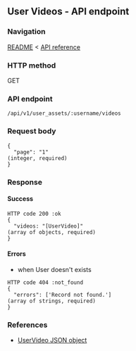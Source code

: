 ## User Videos - API endpoint

### Navigation
[README](../../../../README.md)
<
[API reference](../../../api_reference.md)

### HTTP method
GET

### API endpoint
`/api/v1/user_assets/:username/videos`

### Request body
```
{
  "page": "1"                                                                   (integer, required)
}
```

### Response
#### Success
```
HTTP code 200 :ok
{
  "videos: "[UserVideo]"                                                        (array of objects, required)
}
```

#### Errors
- when User doesn't exists
```
HTTP code 404 :not_found
{
  "errors": ['Record not found.']                                               (array of strings, required)
}
```

### References
- [UserVideo JSON object](../../../json_objects/user_video.md)
